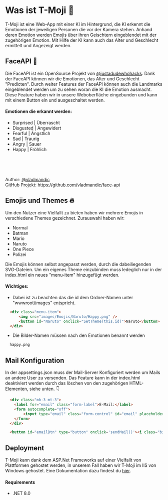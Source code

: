 # Was ist T-Moji 📝  
  T-Moji ist eine Web-App mit einer KI im Hintergrund, die KI erkennt die Emotionen
  der jeweiligen Personen die vor der Kamera stehen. Anhand deren Emotion werden Emojis
  über ihren Geischtern eingeblendet mit der zugehörigen Emotion. Mit Hilfe der KI kann auch das 
  Alter und Geschlecht ermittelt und Angezeigt werden.
  
## FaceAPI  🤖
  Die FaceAPI ist ein OpenSource Projekt von [@justadudewhohacks](https://github.com/vladmandic).
  Dank der FaceAPI können wir die Emotionen, das Alter und Geschlecht "Predicten". Durch weiter Features der
  FaceAPI können auch die Landmarks eingeblendet werden um zu sehen woran die KI die Emotion ausmacht.
  Diese Feature haben wir in unsere Weboberfläche eingebunden und kann mit einem Button ein und ausgeschaltet werden.


#### Emotionen die erkannt werden:
  - Surprised | Überrascht
  - Disgusted | Angewidert
  - Fearful | Ängstlich
  - Sad | Traurig
  - Angry | Sauer
  - Happy | Fröhlich
  <br>
  <br>
  <br>

  Author: [@vladmandic](https://github.com/vladmandic)
  <br>
  GitHub Projekt: https://github.com/vladmandic/face-api

  
## Emojis und Themes 🔥  
  Um den Nutzer eine Vielfallt zu bieten haben wir mehrere Emojis in verschiedene Themes gezeichnet.
  Zurauswahl haben wir:
  - Normal
  - Batman
  - Mario
  - Naruto
  - One Piece
  - Polizei

  Die Emojis können selbst angepasst werden, durch die dabeiliegenden SVG-Dateien.
  Um ein eigenes Theme einzubinden muss ledeglich nur in der index.html ein neues "menu-item" hinzugefügt werden.
  
#### Wichtiges:

  - Dabei ist zu beachten das die id dem Ordner-Namen unter "wwwroot\images" entspricht.

  ```html
    <div class="menu-item">
        <img src="images/Emojis/Naruto/Happy.png" />
        <button id="Naruto" onclick="SetTheme(this.id)">Naruto</button>
    </div>
  ```

  - Die Bilder-Namen müssen nach den Emotionen benannt werden
  
  ```html
    happy.png
  ```

## Mail Konfiguration
  In der appsettings.json muss der Mail-Server Konfiguriert werden um Mails an andere User zu versenden.
  Das Feature kann in der index.html deaktiviert werden durch das löschen von den zugehörigen HTML-Elementen,
  siehe unten.
  👇
  ```html
    <div class="mb-3 mt-3">
      <label for="email" class="form-label">E-Mail:</label>
      <form autocomplete="off">
          <input type="email" class="form-control" id="email" placeholder="Teile mit deiner Email" name="email">
      </form>
    </div>
  ``` 

  ```html
    <button id="emailBtn" type="button" onclick='sendMail()'><i class="bi bi-envelope-at"></i></button>
  ```

## Deployment
  T-Moji kann dank dem ASP.Net Frameworks auf einer Vielfallt von Plattformen
  gehostet werden, in unserem Fall haben wir T-Moji im IIS von Windows gehostet.
  Eine Dokumentation dazu findest du [hier](https://learn.microsoft.com/en-us/aspnet/core/tutorials/publish-to-iis?view=aspnetcore-7.0&tabs=visual-studio).

#### Requirements
  - .NET 8.0

